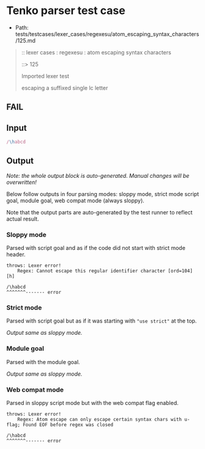 # Tenko parser test case

- Path: tests/testcases/lexer_cases/regexesu/atom_escaping_syntax_characters/125.md

> :: lexer cases : regexesu : atom escaping syntax characters
>
> ::> 125
>
> Imported lexer test
>
> escaping a suffixed single lc letter

## FAIL

## Input

`````js
/\habcd
`````

## Output

_Note: the whole output block is auto-generated. Manual changes will be overwritten!_

Below follow outputs in four parsing modes: sloppy mode, strict mode script goal, module goal, web compat mode (always sloppy).

Note that the output parts are auto-generated by the test runner to reflect actual result.

### Sloppy mode

Parsed with script goal and as if the code did not start with strict mode header.

`````
throws: Lexer error!
    Regex: Cannot escape this regular identifier character [ord=104][h]

/\habcd
^^^^^^^------- error
`````

### Strict mode

Parsed with script goal but as if it was starting with `"use strict"` at the top.

_Output same as sloppy mode._

### Module goal

Parsed with the module goal.

_Output same as sloppy mode._

### Web compat mode

Parsed in sloppy script mode but with the web compat flag enabled.

`````
throws: Lexer error!
    Regex: Atom escape can only escape certain syntax chars with u-flag; Found EOF before regex was closed

/\habcd
^^^^^^^------- error
`````

